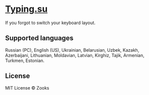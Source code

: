 # [Typing.su](https://typing.su)
If you forgot to switch your keyboard layout.

## Supported languages
Russian (PC), English (US), Ukrainian, Belarusian, Uzbek, Kazakh, Azerbaijani, Lithuanian, Moldavian, Latvian, Kirghiz, Tajik, Armenian, Turkmen, Estonian.

## License

MIT License © Zooks